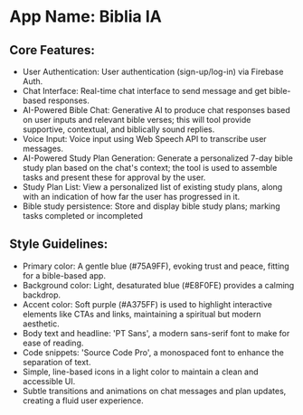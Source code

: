 # **App Name**: Biblia IA

## Core Features:

- User Authentication: User authentication (sign-up/log-in) via Firebase Auth.
- Chat Interface: Real-time chat interface to send message and get bible-based responses.
- AI-Powered Bible Chat: Generative AI to produce chat responses based on user inputs and relevant bible verses; this will tool provide supportive, contextual, and biblically sound replies.
- Voice Input: Voice input using Web Speech API to transcribe user messages.
- AI-Powered Study Plan Generation: Generate a personalized 7-day bible study plan based on the chat's context; the tool is used to assemble tasks and present these for approval by the user.
- Study Plan List: View a personalized list of existing study plans, along with an indication of how far the user has progressed in it.
- Bible study persistence: Store and display bible study plans; marking tasks completed or incompleted

## Style Guidelines:

- Primary color: A gentle blue (#75A9FF), evoking trust and peace, fitting for a bible-based app.
- Background color: Light, desaturated blue (#E8F0FE) provides a calming backdrop.
- Accent color: Soft purple (#A375FF) is used to highlight interactive elements like CTAs and links, maintaining a spiritual but modern aesthetic.
- Body text and headline: 'PT Sans', a modern sans-serif font to make for ease of reading.
- Code snippets: 'Source Code Pro', a monospaced font to enhance the separation of text.
- Simple, line-based icons in a light color to maintain a clean and accessible UI.
- Subtle transitions and animations on chat messages and plan updates, creating a fluid user experience.
